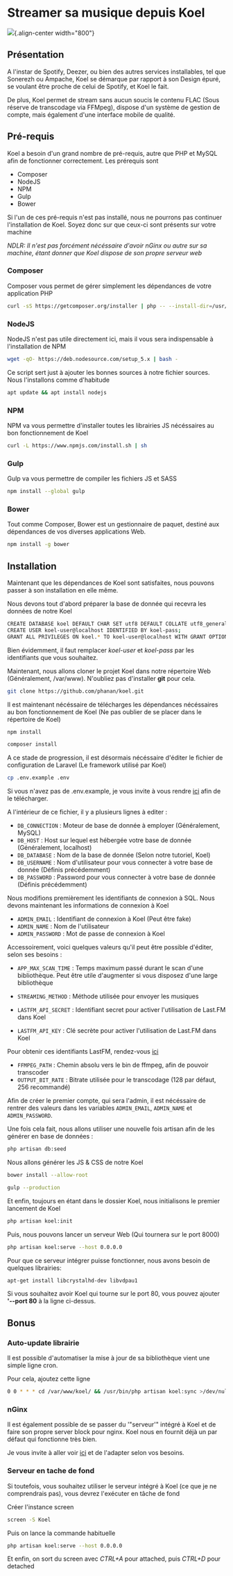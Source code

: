 # Streamer sa musique depuis Koel

![](/koel.png){.align-center width="800"}

## Présentation

A l'instar de Spotify, Deezer, ou bien des autres services
installables, tel que Sonerezh ou Ampache, Koel se démarque par rapport
à son Design épuré, se voulant être proche de celui de Spotify, et Koel
le fait.

De plus, Koel permet de stream sans aucun soucis le contenu FLAC (Sous
réserve de transcodage via FFMpeg), dispose d'un système de gestion de
compte, mais également d'une interface mobile de qualité.

## Pré-requis

Koel a besoin d'un grand nombre de pré-requis, autre que PHP et MySQL
afin de fonctionner correctement. Les prérequis sont

  * Composer
  * NodeJS
  * NPM
  * Gulp
  * Bower

Si l'un de ces pré-requis n'est pas installé, nous ne pourrons pas
continuer l'installation de Koel. Soyez donc sur que ceux-ci sont
présents sur votre machine

*NDLR: Il n'est pas forcément nécéssaire d'avoir nGinx ou autre sur sa
machine, étant donner que Koel dispose de son propre serveur web*

### Composer

Composer vous permet de gérer simplement les dépendances de votre
application PHP

```bash
curl -sS https://getcomposer.org/installer | php -- --install-dir=/usr/bin --filename=composer
```

### NodeJS

NodeJS n'est pas utile directement ici, mais il vous sera indispensable
à l'installation de NPM

```bash
wget -qO- https://deb.nodesource.com/setup_5.x | bash -
```

Ce script sert just à ajouter les bonnes sources à notre fichier
sources. Nous l'installons comme d'habitude

```bash
apt update && apt install nodejs
```

### NPM

NPM va vous permettre d'installer toutes les librairies JS nécéssaires
au bon fonctionnement de Koel

```bash
curl -L https://www.npmjs.com/install.sh | sh
```

### Gulp

Gulp va vous permettre de compiler les fichiers JS et SASS

```bash
npm install --global gulp
```

### Bower

Tout comme Composer, Bower est un gestionnaire de paquet, destiné aux
dépendances de vos diverses applications Web.

```bash
npm install -g bower
```

## Installation

Maintenant que les dépendances de Koel sont satisfaites, nous pouvons
passer à son installation en elle même.

Nous devons tout d'abord préparer la base de donnée qui recevra les
données de notre Koel

```bash
CREATE DATABASE koel DEFAULT CHAR SET utf8 DEFAULT COLLATE utf8_general_ci;
CREATE USER koel-user@localhost IDENTIFIED BY koel-pass;
GRANT ALL PRIVILEGES ON koel.* TO koel-user@localhost WITH GRANT OPTION;
```

Bien évidemment, il faut remplacer *koel-user* et *koel-pass* par les
identifiants que vous souhaitez.

Maintenant, nous allons cloner le projet Koel dans notre répertoire Web
(Généralement, /var/www). N'oubliez pas d'installer **git** pour cela.

```bash
git clone https://github.com/phanan/koel.git
```

Il est maintenant nécéssaire de télécharges les dépendances nécéssaires
au bon fonctionnement de Koel (Ne pas oublier de se placer dans le
répertoire de Koel)

```bash
npm install
```

```bash
composer install
```

A ce stade de progression, il est désormais nécéssaire d'éditer le
fichier de configuration de Laravel (Le framework utilisé par Koel)

```bash
cp .env.example .env
```

Si vous n'avez pas de .env.example, je vous invite à vous rendre
[ici](https://github.com/phanan/koel/blob/master/.env.example) afin de
le télécharger.

A l'intérieur de ce fichier, il y a plusieurs lignes à editer :

  * `DB_CONNECTION` : Moteur de base de donnée à employer
    (Généralement, MySQL)
  * `DB_HOST` : Host sur lequel est hébergée votre base de donnée
    (Généralement, localhost)
  * `DB_DATABASE` : Nom de la base de donnée (Selon notre tutoriel,
    Koel)
  * `DB_USERNAME` : Nom d'utilisateur pour vous connecter à votre
    base de donnée (Définis précédemment)
  * `DB_PASSWORD` : Password pour vous connecter à votre base de
    donnée (Définis précédemment)

Nous modifions premièrement les identifiants de connexion à SQL. Nous
devons maintenant les informations de connexion à Koel

  * `ADMIN_EMAIL` : Identifiant de connexion à Koel (Peut être fake)
  * `ADMIN_NAME` : Nom de l'utilisateur
  * `ADMIN_PASSWORD` : Mot de passe de connexion à Koel

Accessoirement, voici quelques valeurs qu'il peut être possible
d'éditer, selon ses besoins :

  * `APP_MAX_SCAN_TIME` : Temps maximum passé durant le scan d'une
    bibliothèque. Peut être utile d'augmenter si vous disposez d'une
    large bibliothèque
  * `STREAMING_METHOD` : Méthode utilisée pour envoyer les musiques

  * `LASTFM_API_SECRET` : Identifiant secret pour activer
    l'utilisation de Last.FM dans Koel
  * `LASTFM_API_KEY` : Clé secrète pour activer l'utilisation de
    Last.FM dans Koel

Pour obtenir ces identifiants LastFM, rendez-vous
[ici](http://www.last.fm/api/account/create)

  * `FFMPEG_PATH` : Chemin absolu vers le bin de ffmpeg, afin de
    pouvoir transcoder
  * `OUTPUT_BIT_RATE` : Bitrate utilisée pour le transcodage (128 par
    défaut, 256 recommandé)

Afin de créer le premier compte, qui sera l'admin, il est nécéssaire de
rentrer des valeurs dans les variables `ADMIN_EMAIL`, `ADMIN_NAME`
et `ADMIN_PASSWORD`.

Une fois cela fait, nous allons utiliser une nouvelle fois artisan afin
de les générer en base de données :

```bash
php artisan db:seed
```

Nous allons générer les JS & CSS de notre Koel

```bash
bower install --allow-root
```

```bash
gulp --production
```

Et enfin, toujours en étant dans le dossier Koel, nous initialisons le
premier lancement de Koel

```bash
php artisan koel:init
```

Puis, nous pouvons lancer un serveur Web (Qui tournera sur le port 8000)

```bash
php artisan koel:serve --host 0.0.0.0
```

Pour que ce serveur intégrer puisse fonctionner, nous avons besoin de
quelques librairies:

```bash
apt-get install libcrystalhd-dev libvdpau1
```

Si vous souhaitez avoir Koel qui tourne sur le port 80, vous pouvez
ajouter **'--port 80** à la ligne ci-dessus.

## Bonus

### Auto-update librairie

Il est possible d'automatiser la mise à jour de sa bibliothèque vient
une simple ligne cron.

Pour cela, ajoutez cette ligne

```bash
0 0 * * * cd /var/www/koel/ && /usr/bin/php artisan koel:sync >/dev/null 2>&1
```

### nGinx

Il est également possible de se passer du '"serveur'" intégré à Koel et
de faire son propre server block pour nginx. Koel nous en fournit déjà
un par défaut qui fonctionne très bien.

Je vous invite à aller voir
[ici](https://github.com/phanan/koel/blob/2.0/nginx.conf.example) et de
l'adapter selon vos besoins.

### Serveur en tache de fond

Si toutefois, vous souhaitez utiliser le serveur intégré à Koel (ce que
je ne comprendrais pas), vous devrez l'exécuter en tâche de fond

Créer l'instance screen

```bash
screen -S Koel
```

Puis on lance la commande habituelle

```bash
php artisan koel:serve --host 0.0.0.0
```

Et enfin, on sort du screen avec *CTRL+A* pour attached, puis *CTRL+D*
pour detached
